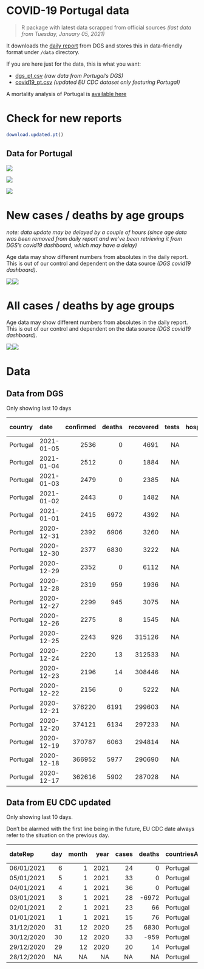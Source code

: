 COVID-19 Portugal data
================

> R package with latest data scrapped from official sources *(last data
> from Tuesday, January 05, 2021)*

It downloads the [daily
report](https://covid19.min-saude.pt/relatorio-de-situacao/) from DGS
and stores this in data-friendly format under `/data` directory.

If you are here just for the data, this is what you want:

  - [dgs\_pt.csv](raw/master/data/dgs_pt.csv) *(raw data from Portugal’s
    DGS)*
  - [covid19\_pt.csv](raw/master/data/covid19_pt.csv) *(updated EU CDC
    dataset only featuring Portugal)*

A mortality analysis of Portugal is [available
here](https://averissimo.github.io/covid19-analysis/mortality.html)

# Check for new reports

``` r
download.updated.pt()
```

## Data for Portugal

![](README_files/figure-gfm/unnamed-chunk-7-1.svg)<!-- -->

![](README_files/figure-gfm/unnamed-chunk-8-1.svg)<!-- -->

![](README_files/figure-gfm/unnamed-chunk-9-1.svg)<!-- -->

# New cases / deaths by age groups

*note: data update may be delayed by a couple of hours (since age data
was been removed from daily report and we’ve been retrieving it from
DGS’s covid19 dashboard, which may have a delay)*

Age data may show different numbers from absolutes in the daily report.
This is out of our control and dependent on the data source *(DGS
covid19 dashboard)*.

![](README_files/figure-gfm/unnamed-chunk-12-1.svg)<!-- -->![](README_files/figure-gfm/unnamed-chunk-12-2.svg)<!-- -->

# All cases / deaths by age groups

Age data may show different numbers from absolutes in the daily report.
This is out of our control and dependent on the data source *(DGS
covid19 dashboard)*.

![](README_files/figure-gfm/unnamed-chunk-13-1.svg)<!-- -->![](README_files/figure-gfm/unnamed-chunk-13-2.svg)<!-- -->

# Data

## Data from DGS

Only showing last 10 days

| country  | date       | confirmed | deaths | recovered | tests | hospitalized |  in.icu | confirmed\_m\_00-09 | confirmed\_w\_00-09 | confirmed\_m\_10-19 | confirmed\_w\_10-19 | confirmed\_m\_20-29 | confirmed\_w\_20-29 | confirmed\_m\_30-39 | confirmed\_w\_30-39 | confirmed\_m\_40-49 | confirmed\_w\_40-49 | confirmed\_m\_50-59 | confirmed\_w\_50-59 | confirmed\_m\_60-69 | confirmed\_w\_60-69 | confirmed\_m\_70-79 | confirmed\_w\_70-79 | confirmed\_m\_80+ | confirmed\_w\_80+ | death\_m\_00-09 | death\_w\_00-09 | death\_m\_10-19 | death\_w\_10-19 | death\_m\_20-29 | death\_w\_20-29 | death\_m\_30-39 | death\_w\_30-39 | death\_m\_40-49 | death\_w\_40-49 | death\_m\_50-59 | death\_w\_50-59 | death\_m\_60-69 | death\_w\_60-69 | death\_m\_70-79 | death\_w\_70-79 | death\_m\_80+ | death\_w\_80+ |
| :------- | :--------- | --------: | -----: | --------: | ----: | -----------: | ------: | ------------------: | ------------------: | ------------------: | ------------------: | ------------------: | ------------------: | ------------------: | ------------------: | ------------------: | ------------------: | ------------------: | ------------------: | ------------------: | ------------------: | ------------------: | ------------------: | ----------------: | ----------------: | --------------: | --------------: | --------------: | --------------: | --------------: | --------------: | --------------: | --------------: | --------------: | --------------: | --------------: | --------------: | --------------: | --------------: | --------------: | --------------: | ------------: | ------------: |
| Portugal | 2021-01-05 |      2536 |      0 |      4691 |    NA |            2 |    3260 |                  NA |                  NA |                  NA |                  NA |                  NA |                  NA |                  NA |                  NA |                  NA |                  NA |                  NA |                  NA |                  NA |                  NA |                  NA |                  NA |                NA |                NA |              NA |              NA |              NA |              NA |              NA |              NA |              NA |              NA |              NA |              NA |              NA |              NA |              NA |              NA |              NA |              NA |            NA |            NA |
| Portugal | 2021-01-04 |      2512 |      0 |      1884 |    NA |          127 |    3171 |               11594 |               11141 |               19143 |               19632 |               30732 |               35217 |               29244 |               35167 |               31218 |               40379 |               27568 |               35874 |               20247 |               21851 |               12942 |               14666 |             11386 |             23470 |               0 |               1 |               1 |               1 |               3 |               3 |               8 |               6 |              40 |              22 |             136 |              56 |             425 |             166 |             917 |             549 |          2218 |          2644 |
| Portugal | 2021-01-03 |      2479 |      0 |      2385 |    NA |          186 |    3044 |               11477 |               11040 |               18962 |               19444 |               30471 |               34894 |               28961 |               34828 |               30874 |               39998 |               27283 |               35511 |               20015 |               21630 |               12775 |               14509 |             11240 |             23194 |               0 |               1 |               1 |               1 |               3 |               3 |               8 |               6 |              40 |              21 |             133 |              55 |             419 |             164 |             911 |             543 |          2194 |          2615 |
| Portugal | 2021-01-02 |      2443 |      0 |      1482 |    NA |           52 |    2858 |               11389 |               10957 |               18830 |               19309 |               30253 |               34640 |               28743 |               34592 |               30623 |               39710 |               27066 |               35195 |               19849 |               21450 |               12651 |               14366 |             11133 |             22967 |               0 |               1 |               1 |               1 |               3 |               3 |               7 |               6 |              40 |              20 |             131 |              55 |             412 |             164 |             897 |             539 |          2174 |          2591 |
| Portugal | 2021-01-01 |      2415 |   6972 |      4392 |    NA |            1 |    2806 |                  NA |                  NA |                  NA |                  NA |                  NA |                  NA |                  NA |                  NA |                  NA |                  NA |                  NA |                  NA |                  NA |                  NA |                  NA |                  NA |                NA |                NA |              NA |              NA |              NA |              NA |              NA |              NA |              NA |              NA |              NA |              NA |              NA |              NA |              NA |              NA |              NA |              NA |            NA |            NA |
| Portugal | 2020-12-31 |      2392 |   6906 |      3260 |    NA |         2840 |     482 |               11126 |               10693 |               18389 |               18831 |               29568 |               33809 |               28011 |               33749 |               29944 |               38828 |               26409 |               34341 |               19353 |               20895 |               12323 |               13995 |             10830 |             22438 |               0 |               1 |               1 |               1 |               3 |               3 |               7 |               6 |              39 |              20 |             128 |              54 |             402 |             160 |             879 |             526 |          2129 |          2547 |
| Portugal | 2020-12-30 |      2377 |   6830 |      3222 |    NA |            1 |    2896 |               10944 |               10487 |               18082 |               18439 |               29030 |               33195 |               27509 |               33135 |               29400 |               38101 |               25490 |               33693 |               19015 |               20522 |               12111 |               13714 |             10647 |             21943 |               0 |               1 |               1 |               1 |               3 |               3 |               6 |               6 |              38 |              20 |             125 |              53 |             397 |             159 |             870 |             521 |          2113 |          2513 |
| Portugal | 2020-12-29 |      2352 |      0 |      6112 |    NA |         2930 |     486 |               10812 |               10324 |               17806 |               18145 |               28621 |               32723 |               27065 |               32627 |               28957 |               37516 |               25478 |               33210 |               18729 |               20234 |               11946 |               13503 |             10493 |             21674 |               0 |               1 |               1 |               1 |               3 |               3 |               6 |               6 |              38 |              20 |             125 |              52 |             396 |             155 |             862 |             516 |          2086 |          2480 |
| Portugal | 2020-12-28 |      2319 |    959 |      1936 |    NA |           97 | 2967503 |               10741 |               10239 |               17669 |               18028 |               28355 |               32457 |               26823 |               32371 |               28682 |               37215 |               25244 |               32921 |               18538 |               20042 |               11826 |               13395 |             10436 |             21545 |               0 |               1 |               1 |               1 |               2 |               3 |               6 |               6 |              38 |              20 |             123 |              51 |             392 |             153 |             847 |             512 |          2067 |          2454 |
| Portugal | 2020-12-27 |      2299 |    945 |      3075 |    NA |           80 |    2870 |               10688 |               10196 |               17578 |               17925 |               28215 |               32292 |               26696 |               32210 |               28520 |               37023 |               25099 |               32747 |               18421 |               19948 |               11753 |               13305 |             10381 |             21438 |               0 |               1 |               1 |               1 |               2 |               3 |               6 |               6 |              38 |              20 |             122 |              50 |             388 |             152 |             843 |             507 |          2044 |          2435 |
| Portugal | 2020-12-26 |      2275 |      8 |      1545 |    NA |           36 |    2790 |                  NA |                  NA |                  NA |                  NA |                  NA |                  NA |                  NA |                  NA |                  NA |                  NA |                  NA |                  NA |                  NA |                  NA |                  NA |                  NA |                NA |                NA |              NA |              NA |              NA |              NA |              NA |              NA |              NA |              NA |              NA |              NA |              NA |              NA |              NA |              NA |              NA |              NA |            NA |            NA |
| Portugal | 2020-12-25 |      2243 |    926 |    315126 |    NA |         2754 |     504 |               10607 |               10127 |               17451 |               17810 |               28039 |               32090 |               26525 |               32006 |               28287 |               36766 |               24895 |               32519 |               18268 |               19789 |               11670 |               13195 |             10281 |             21319 |               0 |               1 |               1 |               1 |               2 |               3 |               6 |               6 |              38 |              20 |             120 |              50 |             377 |             151 |             825 |             494 |          2003 |          2380 |
| Portugal | 2020-12-24 |      2220 |     13 |    312533 |    NA |         2853 |     505 |               10470 |                9998 |              172277 |               17625 |               27793 |               31800 |               26265 |               31675 |               27980 |               36360 |               24630 |               32177 |               18054 |               19583 |               11524 |               13039 |             10165 |             21083 |               0 |               1 |               1 |               1 |               2 |               3 |               6 |               6 |              38 |              20 |             117 |              49 |             373 |             150 |             818 |             490 |          1977 |          2361 |
| Portugal | 2020-12-23 |      2196 |     14 |    308446 |    NA |         2990 |     511 |               10321 |                9888 |               17074 |               17455 |               27502 |               31483 |               25997 |               31358 |               27668 |               35959 |               24329 |               31844 |               17834 |               19320 |               11373 |               12855 |             10054 |             20807 |               0 |               1 |               1 |               1 |               2 |               3 |               6 |               6 |              38 |              19 |             116 |              49 |             369 |             148 |             809 |             484 |          1958 |          2333 |
| Portugal | 2020-12-22 |      2156 |      0 |      5222 |    NA |            0 |       6 |               10176 |                9778 |               16869 |               17272 |               27212 |               31164 |               25713 |               31002 |               27317 |               35539 |               24021 |               31454 |               17593 |               19098 |               11218 |               12673 |              9916 |             20504 |               0 |               1 |               1 |               1 |               2 |               3 |               6 |               6 |              38 |              19 |             115 |              48 |             366 |             148 |             794 |             477 |          1936 |          2293 |
| Portugal | 2020-12-21 |    376220 |   6191 |    299603 |    NA |         3158 |     502 |               10110 |                9734 |               16774 |               17171 |               27076 |               30974 |               25576 |               30799 |               27132 |               35309 |               23865 |               31235 |               17452 |               18952 |               11132 |               12599 |              9832 |             20361 |               0 |               1 |               1 |               1 |               2 |               3 |               6 |               6 |              36 |              19 |             115 |              46 |             366 |             146 |             785 |             473 |          1912 |          2273 |
| Portugal | 2020-12-20 |    374121 |   6134 |    297233 |    NA |         3027 |     483 |               10051 |                9683 |               16676 |               17068 |               26958 |               30813 |               25451 |               30637 |               26991 |               35126 |               23730 |               31065 |               17337 |               18838 |               11064 |               12513 |              9774 |             20210 |               0 |               1 |               1 |               1 |               2 |               3 |               6 |               6 |              36 |              19 |             113 |              46 |             365 |             146 |             779 |             470 |          1890 |          2250 |
| Portugal | 2020-12-19 |    370787 |   6063 |    294814 |    NA |         2973 |     485 |                9962 |                9557 |               16528 |               16913 |               26766 |               30571 |               25259 |               30365 |               26770 |               34803 |               23503 |               30801 |               17180 |               18662 |               10967 |               12394 |              9675 |             19975 |               0 |               1 |               1 |               1 |               2 |               3 |               6 |               6 |              36 |              19 |             113 |              46 |             363 |             142 |             769 |             464 |          1867 |          2224 |
| Portugal | 2020-12-18 |    366952 |   5977 |    290690 |    NA |         3061 |     484 |                9849 |                9434 |               16350 |               16742 |               26504 |               30310 |               25004 |               30063 |               26516 |               34486 |               23262 |               30477 |               17017 |               18448 |               10834 |               12252 |              9543 |             19729 |               0 |               1 |               1 |               1 |               2 |               3 |               6 |               6 |              35 |              19 |             112 |              46 |             352 |             141 |             760 |             456 |          1844 |          2192 |
| Portugal | 2020-12-17 |    362616 |   5902 |    287028 |    NA |         3142 |     494 |                9712 |                9303 |               16158 |               16526 |               26234 |               30004 |               24739 |               29754 |               26253 |               34130 |               22991 |               30076 |               16782 |               18199 |               10695 |               12065 |              9402 |             19461 |               0 |               1 |               0 |               1 |               2 |               3 |               6 |               6 |              34 |              19 |             112 |              45 |             347 |             140 |             750 |             447 |          1825 |          2164 |

## Data from EU CDC updated

Only showing last 10 days.

Don’t be alarmed with the first line being in the future, EU CDC date
always refer to the situation on the previous day.

| dateRep    | day | month | year | cases | deaths | countriesAndTerritories | geoId | countryterritoryCode | popData2019 | continentExp | year\_week | cases\_weekly | deaths\_weekly | notification\_rate\_per\_100000\_population\_14-days |
| :--------- | --: | ----: | ---: | ----: | -----: | :---------------------- | :---- | :------------------- | ----------: | :----------- | :--------- | ------------: | -------------: | ---------------------------------------------------: |
| 06/01/2021 |   6 |     1 | 2021 |    24 |      0 | Portugal                | PT    | PRT                  |    10276617 | Europe       | NA         |            NA |             NA |                                                   NA |
| 05/01/2021 |   5 |     1 | 2021 |    33 |      0 | Portugal                | PT    | PRT                  |    10276617 | Europe       | NA         |            NA |             NA |                                                   NA |
| 04/01/2021 |   4 |     1 | 2021 |    36 |      0 | Portugal                | PT    | PRT                  |    10276617 | Europe       | NA         |            NA |             NA |                                                   NA |
| 03/01/2021 |   3 |     1 | 2021 |    28 | \-6972 | Portugal                | PT    | PRT                  |    10276617 | Europe       | NA         |            NA |             NA |                                                   NA |
| 02/01/2021 |   2 |     1 | 2021 |    23 |     66 | Portugal                | PT    | PRT                  |    10276617 | Europe       | NA         |            NA |             NA |                                                   NA |
| 01/01/2021 |   1 |     1 | 2021 |    15 |     76 | Portugal                | PT    | PRT                  |    10276617 | Europe       | NA         |            NA |             NA |                                                   NA |
| 31/12/2020 |  31 |    12 | 2020 |    25 |   6830 | Portugal                | PT    | PRT                  |    10276617 | Europe       | NA         |            NA |             NA |                                                   NA |
| 30/12/2020 |  30 |    12 | 2020 |    33 |  \-959 | Portugal                | PT    | PRT                  |    10276617 | Europe       | NA         |            NA |             NA |                                                   NA |
| 29/12/2020 |  29 |    12 | 2020 |    20 |     14 | Portugal                | PT    | PRT                  |    10276617 | Europe       | NA         |            NA |             NA |                                                   NA |
| 28/12/2020 |  NA |    NA |   NA |    NA |     NA | Portugal                | PT    | PRT                  |    10276617 | Europe       | 2020-52    |         22545 |            543 |                                               466.32 |
